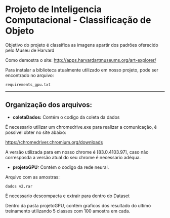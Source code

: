 # Projeto de Inteligencia Computacional - Classificação de Objeto
Objetivo do projeto é classifica as imagens apartir dos padrões oferecido pelo Museu de Harvard

Como demostra o site: http://apps.harvardartmuseums.org/art-explorer/

Para instalar a biblioteca atualmente utilizado em nosso projeto, pode ser encontrado no arquivo:
```
requirements_gpu.txt
```

------------------------------

## Organização dos arquivos:

- **coletaDados:**
Contém o codigo da coleta da dados

É necessario utilizar um chromedrive.exe para realizar a comunicação, é possivel obter no site abaixo:

https://chromedriver.chromium.org/downloads

A versão utilizada para em nosso chrome é [83.0.4103.97], caso não corresposda a versão atual do seu chrome é necessario adéqua.

- **projetoGPU:**
Contém o codigo da rede neural.

Arquivo com as amostras:
```
dados v2.rar
```
É necessario descompacta e extrair para dentro do Dataset

Dentro da pasta projetoGPU, contém graficos dos resultado do ultimo treinamento utilizando 5 classes com 100 amostra em cada.
